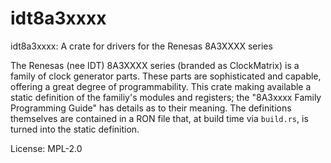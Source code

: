 # idt8a3xxxx

idt8a3xxxx: A crate for drivers for the Renesas 8A3XXXX series

The Renesas (nee IDT) 8A3XXXX series (branded as ClockMatrix) is a family
of clock generator parts.  These parts are sophisticated and capable,
offering a great degree of programmability.  This crate making available a
static definition of the familiy's modules and registers; the "8A3xxxx
Family Programming Guide" has details as to their meaning.  The
definitions themselves are contained in a RON file that, at build time
via `build.rs`, is turned into the static definition.


License: MPL-2.0
